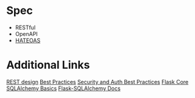 # Spec
* RESTful
* OpenAPI
* [HATEOAS](https://restfulapi.net/hateoas/)


# Additional Links
[REST design](https://restfulapi.net/)
[Best Practices](https://stackoverflow.blog/2020/03/02/best-practices-for-rest-api-design/)
[Security and Auth Best Practices](https://stackoverflow.blog/2021/10/06/best-practices-for-authentication-and-authorization-for-rest-apis/)
[Flask Core](https://flask.palletsprojects.com/en/2.0.x/cli/)
[SQLAlchemy Basics](https://docs.sqlalchemy.org/en/14/core/connections.html)
[Flask-SQLAlchemy Docs](https://flask-sqlalchemy.palletsprojects.com/en/2.x/quickstart/)